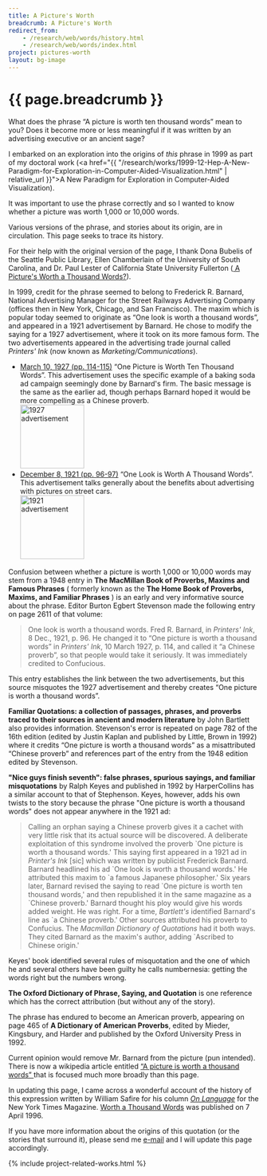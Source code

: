 ```yaml
---
title: A Picture's Worth
breadcrumb: A Picture's Worth
redirect_from:
    - /research/web/words/history.html
    - /research/web/words/index.html
project: pictures-worth
layout: bg-image
---
```

# {{ page.breadcrumb }}

What does the phrase &ldquo;A picture is worth ten thousand words&rdquo; mean to you?
Does it become more or less meaningful if it was written by an
advertising executive or an ancient sage?

I embarked on an exploration into the origins of <em>this</em> phrase in 1999
as part of my doctoral work
(<a href="{{ "/research/works/1999-12-Hep-A-New-Paradigm-for-Exploration-in-Computer-Aided-Visualization.html" | relative_url }}">A New Paradigm for Exploration in Computer-Aided Visualization</a>).

It was important to use the phrase correctly and so
I wanted to know whether a picture was worth 1,000 or 10,000 words.

Various versions of the phrase, and stories about its origin, are in circulation.
This page seeks to trace its history.

For their help with the original version of the page,
I thank Dona Bubelis of the Seattle Public Library,
Ellen Chamberlain of the University of South Carolina, and
Dr. Paul Lester of California State University Fullerton
(<a href="http://paulmartinlester.info/writings/1000_words.html">
A Picture's Worth a Thousand Words?</a>).

In 1999, credit for the phrase seemed to belong to Frederick R. Barnard,
National Advertising Manager for the Street Railways Advertising Company
(offices then in New York, Chicago, and San Francisco).
The maxim which is popular today seemed to originate as
&ldquo;One look is worth a thousand words&rdquo;,
and appeared in a 1921 advertisement by Barnard.
He chose to modify the saying for a 1927 advertisement,
where it took on its more famous form.
The two advertisements appeared in the advertising trade journal
called <em>Printers' Ink</em> (now known as <em>Marketing/Communications</em>).

<ul>
  <li>
    <a href="1927-mar-10.html">March 10, 1927 (pp. 114-115)</a>
    &ldquo;One Picture is Worth Ten Thousand Words&rdquo;.  
    This advertisement uses the specific example of a baking soda ad
    campaign seemingly done by Barnard's firm.  
    The basic message is the same as the earlier ad,
    though perhaps Barnard hoped it would be more compelling
    as a Chinese proverb. <br />
    <a href="1927-mar-10.html">
      <img class="img-responsive" height="128px" src="{{"/assets/projects/img/pw-printers-ink-1927.jpg" | relative_url}}" alt="1927 advertisement" />
    </a>
  </li>
  <li>
    <a href="1921-dec-08.html">December 8, 1921 (pp. 96-97)</a>
    &ldquo;One Look is Worth A Thousand Words&rdquo;.  
    This advertisement talks generally about the benefits about advertising with
    pictures on street cars.<br />
    <a href="1921-dec-08.html">
      <img class="img-responsive" height="128px" src="{{ "/assets/projects/img/pw-printers-ink-1921.jpg" | relative_url}}" alt="1921 advertisement"/>
    </a>
  </li>
</ul>

Confusion between whether a picture is worth 1,000 or 10,000 words may stem from a
1948 entry in <strong>The MacMillan Book of Proverbs, Maxims and Famous Phrases</strong>
( formerly known as the
<strong>The Home Book of Proverbs, Maxims, and Familiar Phrases</strong> )
is an early and very informative source about the phrase. Editor Burton Egbert
Stevenson made the following entry on page 2611 of that volume:

<blockquote>
  One look is worth a thousand words.
  Fred R. Barnard, in <em>Printers' Ink</em>, 8 Dec., 1921, p. 96.
  He changed it to &ldquo;One picture is worth a thousand words&rdquo;
  in <em>Printers' Ink</em>, 10 March 1927, p. 114, and called it
  &ldquo;a Chinese proverb&rdquo;, so that people would take it seriously.
  It was immediately credited to Confucious.
</blockquote>

This entry establishes the link between the two advertisements,
but this source misquotes the 1927 advertisement and thereby creates
&ldquo;One picture is worth a thousand words&rdquo;.

<strong>Familiar Quotations: a collection of passages,
phrases, and proverbs traced to their sources
in ancient and modern literature</strong> by John Bartlett
also provides information. Stevenson's error is repeated on page 782 of the
16th edition (edited by Justin Kaplan and published by Little, Brown in 1992)
where it credits &ldquo;One picture is worth a thousand words&rdquo; as a misattributed
&ldquo;Chinese proverb&rdquo; and references part of the entry from the 1948 edition
edited by Stevenson.

<strong>"Nice guys finish seventh": false phrases,
spurious sayings, and familiar misquotations</strong> by
Ralph Keyes and
published in 1992 by HarperCollins has a similar account to that of
Stephenson.  Keyes, however, adds his own twists to the story because
the phrase "One picture is worth a thousand words" does not appear
anywhere in the 1921 ad:

<blockquote>
Calling an orphan saying a Chinese proverb gives it a cachet with very
little risk that its actual source will be discovered.  A deliberate
exploitation of this syndrome involved the proverb `One picture is
worth a thousand words.'
This saying first appeared in a 1921 ad in <EM>Printer's Ink</EM> [sic] which
was written by publicist Frederick Barnard.  Barnard headlined his ad `One
look is worth a thousand words.'  He attributed this maxim to `a famous
Japanese philosopher.'  Six years later, Barnard revised the saying to read
`One picture is worth ten thousand words,' and then republished it in the
same magazine as a `Chinese proverb.'
Barnard thought his ploy would give his words added weight.  He was right.
For a time, <em>Bartlett's</em> identified Barnard's line as `a Chinese
proverb.'  Other sources attributed his proverb to Confucius.  
The <em>Macmillan Dictionary of Quotations</em> had it both ways.
They cited Barnard as the maxim's author, adding `Ascribed to Chinese
origin.'
</blockquote>

Keyes' book identified several rules of misquotation and the one of which
he and several others have been guilty he calls numbernesia: getting the
words right but the numbers wrong.  

<strong>The Oxford Dictionary of Phrase, Saying, and Quotation</strong>
is one reference which has the correct attribution (but without any of the story).

The phrase has endured to become an American proverb,
appearing on page 465 of <strong>A Dictionary of American Proverbs</strong>,
edited by Mieder, Kingsbury, and Harder and published by the
Oxford University Press in 1992.

Current opinion would remove Mr. Barnard from the picture (pun intended).
There is now a wikipedia article entitled
<a href="https://en.wikipedia.org/wiki/A_picture_is_worth_a_thousand_words">
&ldquo;A picture is worth a thousand words&rdquo;
</a>
that is focused much more broadly than this page.

<a href="https://www.newspaperarchive.com/syracuse-post-standard/1911-03-28/page-6/"></a>
<a href="https://www.newspaperarchive.com/syracuse-post-standard/1911-03-28/page-18/"></a>
<a href="https://en.wikipedia.org/wiki/Arthur_Brisbane"></a>

In updating this page, I came across a wonderful account of the
history of this expression written by William Safire for his column
<a href="http://query.nytimes.com/search/sitesearch/#/On+Language/since1851/allresults/1/bySafire/"><em>On Language</em></a>
for the New York Times Magazine. <a href="http://www.nytimes.com/1996/04/07/magazine/on-language-worth-a-thousand-words.html">Worth a Thousand Words</a> was published on 7 April 1996.

If you have more information about the origins of this quotation
(or the stories that surround it),
please send me <a href="mailto:daryl.hepting@uregina.ca">e-mail</a>
and I will update this page accordingly.

{% include project-related-works.html %}
